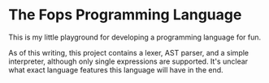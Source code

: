 # The Fops Programming Language
This is my little playground for developing a programming language for fun.

As of this writing, this project contains a lexer, AST parser, and a simple interpreter,
although only single expressions are supported.
It's unclear what exact language features this language will have in the end.
